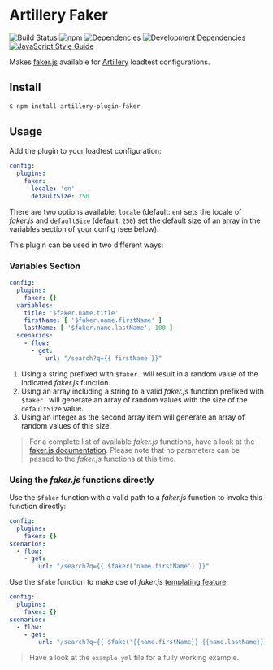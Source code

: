 # Artillery Faker

[![Build Status](https://img.shields.io/travis/fabsrc/artillery-plugin-faker.svg?style=flat-square)](https://travis-ci.org/fabsrc/artillery-plugin-faker)
[![npm](https://img.shields.io/npm/v/artillery-plugin-faker.svg?style=flat-square)](https://www.npmjs.com/package/artillery-plugin-faker)
[![Dependencies](https://img.shields.io/david/fabsrc/artillery-plugin-faker.svg?style=flat-square)](https://david-dm.org/fabsrc/artillery-plugin-faker)
[![Development Dependencies](https://img.shields.io/david/dev/fabsrc/artillery-plugin-faker.svg?style=flat-square)](https://david-dm.org/fabsrc/artillery-plugin-faker?type=dev)
[![JavaScript Style Guide](https://img.shields.io/badge/code%20style-semistandard-brightgreen.svg?style=flat-square)](https://github.com/Flet/semistandard)

Makes [faker.js](https://github.com/Marak/faker.js) available for [Artillery](https://artillery.io/) loadtest configurations.

## Install

```sh
$ npm install artillery-plugin-faker
```

## Usage

Add the plugin to your loadtest configuration:

```yaml
config:
  plugins:
    faker:
      locale: 'en'
      defaultSize: 250
```

There are two options available: `locale` (default: `en`) sets the locale of *faker.js* and `defaultSize` (default: `250`) set the default size of an array in the variables section of your config (see below).

This plugin can be used in two different ways:

### Variables Section

```yaml
config:
  plugins:
    faker: {}
  variables:
    title: '$faker.name.title'
    firstName: [ '$faker.name.firstName' ]
    lastName: [ '$faker.name.lastName', 100 ]
  scenarios:
    - flow:
      - get:
          url: "/search?q={{ firstName }}"
```

1. Using a string prefixed with `$faker.` will result in a random value of the indicated *faker.js* function.
2. Using an array including a string to a valid *faker.js* function prefixed with `$faker.` will generate an array of random values with the size of the `defaultSize` value.
3. Using an integer as the second array item will generate an array of random values of this size.

> For a complete list of available *faker.js* functions, have a look at the [faker.js documentation](https://github.com/Marak/faker.js#api-methods). Please note that no parameters can be passed to the *faker.js* functions at this time.


### Using the *faker.js* functions directly

Use the `$faker` function with a valid path to a *faker.js* function to invoke this function directly:

```yaml
config:
  plugins:
    faker: {}
scenarios:
  - flow:
    - get:
        url: "/search?q={{ $faker('name.firstName') }}"
```

Use the `$fake` function to make use of *faker.js* [templating feature](https://github.com/Marak/faker.js#fakerfake):

```yaml
config:
  plugins:
    faker: {}
scenarios:
  - flow:
    - get:
        url: "/search?q={{ $fake('{{name.firstName}} {{name.lastName}}, {{name.suffix}} ') }}"
```

> Have a look at the `example.yml` file for a fully working example.


